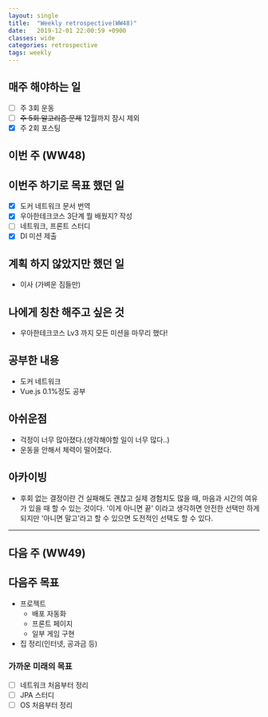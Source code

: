 ```yaml
---
layout: single
title:  "Weekly retrospective(WW48)"
date:   2019-12-01 22:00:59 +0900
classes: wide
categories: retrospective
tags: weekly
---
```


## 매주 해야하는 일

- [ ] 주 3회 운동
- [ ] ~~주 5회 알고리즘 문제~~ 12월까지 잠시 제외
- [x] 주 2회 포스팅

## 이번 주 (WW48)

## 이번주 하기로 목표 했던 일

- [x] 도커 네트워크 문서 번역
- [x] 우아한테크코스 3단계 뭘 배웠지? 작성
- [ ] 네트워크, 프론트 스터디
- [x] DI 미션 제출

## 계획 하지 않았지만 했던 일

- 이사 (가벼운 짐들만)

## 나에게 칭찬 해주고 싶은 것

- 우아한테크코스 Lv3 까지 모든 미션을 마무리 했다!

## 공부한 내용

- 도커 네트워크
- Vue.js 0.1%정도 공부

## 아쉬운점

- 걱정이 너무 많아졌다.(생각해야할 일이 너무 많다..)
- 운동을 안해서 체력이 떨어졌다.

## 아카이빙

- 후회 없는 결정이란 건 실패해도 괜찮고 실제 경험치도 많을 때, 마음과 시간의 여유가 있을 때 할 수 있는 것이다. '이게 아니면 끝' 이라고 생각하면 안전한 선택만 하게 되지만 '아니면 말고'라고 할 수 있으면 도전적인 선택도 할 수 있다.

---

## 다음 주 (WW49)

## 다음주 목표

- 프로젝트
  - 배포 자동화
  - 프론트 페이지
  - 일부 게임 구현
- 집 정리(인터넷, 공과금 등)

### 가까운 미래의 목표

- [ ] 네트워크 처음부터 정리
- [ ] JPA 스터디
- [ ] OS 처음부터 정리
